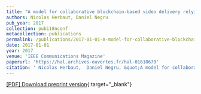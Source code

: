 ```yaml
---
title: "A model for collaborative blockchain-based video delivery relying on advanced network services chains"
authors: Nicolas Herbaut, Daniel Negru
pub_year: 2017
collection: pubi18nconf
metacollection: publications
permalink: /publications/2017-01-01-A-model-for-collaborative-blockchain-based-video-delivery-relying-on-advanced-network-services-chains
date: 2017-01-01
year: 2017
venue: 'IEEE Communications Magazine'
paperurl: 'https://hal.archives-ouvertes.fr/hal-01610670'
citation: ' Nicolas Herbaut,  Daniel Negru, &quot;A model for collaborative blockchain-based video delivery relying on advanced network services chains.&quot; IEEE Communications Magazine, 2017.'
---
```

[\[PDF\] Download preprint version](https://hal.archives-ouvertes.fr/hal-01610670){:target="_blank"}
